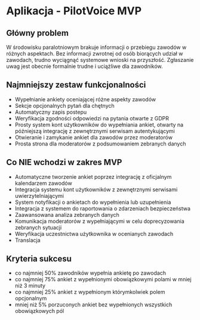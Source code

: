 # Aplikacja - PilotVoice MVP

## Główny problem
W środowisku paralotniowym brakuje informacji o przebiegu zawodów w różnych aspektach. Bez informacji zwrotnej od osób biorących udział w zawodach, trudno wyciągnąć systemowe wnioski na przyszłość. Zgłaszanie uwag jest obecnie formalnie trudne i uciążliwe dla zawodników.

## Najmniejszy zestaw funkcjonalności
- Wypełnianie ankiety oceniającej różne aspekty zawodów
- Sekcje opcjonalnych pytań dla chętnych
- Automatyczny zapis postepu
- Weryfikacja zgodności odpowiedzi na pytania otwarte z GDPR
- Prosty system kont użytkowników do wypełniania ankiet, otwarty na późniejszą integrację z zewnętrznymi serwisam autentykującymi
- Otwieranie i zamykanie ankiet dla zawodów przez moderatorów
- Prosta strona dla moderatorów z podsumowaniem zebranych danych 

## Co NIE wchodzi w zakres MVP
- Automatyczne tworzenie ankiet poprzez integrację z oficjalnym kalendarzem zawodów
- Integracja systemu kont użytkowników z zewnętrznymi serwisami uwierzytelniającymi
- System notyfikacji o ankietach do wypełnienia lub uzupełnienia
- Integracja z systemem do raportowania o zdarzeniach bezpieczeństwa
- Zaawansowana analiza zebranych danych
- Komunikacja moderatorów z wypełniającymi w celu doprecyzowania zebranych sytuacji
- Weryfikacja uczestnictwa użytkownika w ocenianych zawodach
- Translacja 

## Kryteria sukcesu
- co najmniej 50% zawodników wypełnia ankietę po zawodach
- co najmniej 75% ankiet z wypełnionymi obowiązkowymi polami w mniej niż 3 minuty
- co najmniej 25% ankiet z wypełnionym którymkolwiek polem opcjonalnym
- mniej niż 5% porzuconych ankiet bez wypełnionych wszystkich obowiązkowych pól